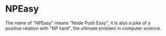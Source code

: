 NPEasy
======

The name of "NPEasy" means "Node Push Easy", it is also a joke of a positive relation with "NP hard", the ultimate problem in computer science.
